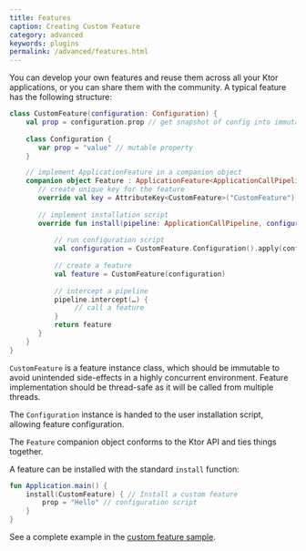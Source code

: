 ```yaml
---
title: Features
caption: Creating Custom Feature  
category: advanced
keywords: plugins
permalink: /advanced/features.html
---
```


You can develop your own features and reuse them across all your Ktor applications, or you can share them with the community.
A typical feature has the following structure:

```kotlin
class CustomFeature(configuration: Configuration) {
    val prop = configuration.prop // get snapshot of config into immutable property
    
    class Configuration {
       var prop = "value" // mutable property
    }

    // implement ApplicationFeature in a companion object
    companion object Feature : ApplicationFeature<ApplicationCallPipeline, CustomFeature.Configuration, CustomFeature> {
       // create unique key for the feature
       override val key = AttributeKey<CustomFeature>("CustomFeature")
       
       // implement installation script
       override fun install(pipeline: ApplicationCallPipeline, configure: Configuration.() -> Unit): CustomFeature {
           
           // run configuration script
           val configuration = CustomFeature.Configuration().apply(configure)
           
           // create a feature 
           val feature = CustomFeature(configuration)
           
           // intercept a pipeline 
           pipeline.intercept(…) { 
                // call a feature
           }
           return feature
       }
    }
}
```

`CustomFeature` is a feature instance class, which should be immutable to avoid unintended side-effects in a highly concurrent environment.
Feature implementation should be thread-safe as it will be called from multiple threads.

The `Configuration` instance is handed to the user installation script, allowing feature configuration. 

The `Feature` companion object conforms to the Ktor API and ties things together.
 
A feature can be installed with the standard `install` function:

```kotlin
fun Application.main() {
    install(CustomFeature) { // Install a custom feature
        prop = "Hello" // configuration script
    }
}
```

See a complete example in the [custom feature sample](https://github.com/ktorio/ktor-samples/blob/master/feature/custom-feature/src/CustomHeader.kt).
